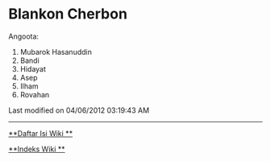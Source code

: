 # Blankon Cherbon

Angoota:
  1. Mubarok Hasanuddin
  2. Bandi
  3. Hidayat
  4. Asep
  5. Ilham
  6. Rovahan

Last modified on 04/06/2012 03:19:43 AM

---
[**Daftar Isi Wiki **](/DaftarIsi/README.md)
 
[**Indeks Wiki **](/Indeks.md)
